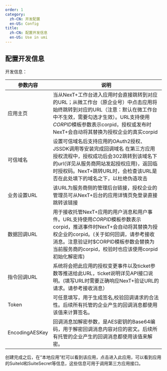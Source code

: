 ```yaml
---
order: 1
category:
  zh-CN: 开发配置
  en-US: Config
title: 
  zh-CN: 配置开发信息
  en-US: Use in umi
---
```


## 配置开发信息


开发信息：

|参数内容	|  说明|
| ------------ |------------------------------------------------------------- |
|应用主页	|当从NexT+工作台进入应用时会直接跳转到对应的URL；从微工作台（原企业号）中点击应用将始终跳转到对应的URL（注意：默认在微工作台中不生效，需要勾选才生效）。URL支持使用$CORPID$模板参数表示corpid，授权或发布时NexT+会自动将其替换为授权企业的真实corpid|
|可信域名|	设置可信域名后支持应用的OAuth2授权、JSSDK调用等安装完成回调域名	在第三方应用授权流程中，授权成功后会302跳转到该域名下的url(详见从服务商网站发起授权应用)，返回临时授权码。NexT+跳转URL时，会检查该URL是否在此处填下的域名之下，以杜绝伪造攻击|
|业务设置URL|	该URL为服务商侧的管理后台链接，授权企业的管理员可从NexT+后台的应用详情页免登录直接跳转该链接|
|数据回调URL|	用于接收托管NexT+应用的用户消息和用户事件。URL支持使用$CORPID$模板参数表示corpid，推送事件时NexT+会自动将其替换为授权企业的corpid。(关于如何回调，请参考接收消息。注意验证时$CORPID模板参数会替换为当前服务商的corpid，校验时也应该使用corpid初始化解密库)|
|指令回调URL|	系统将会把此应用的授权变更事件以及ticket参数等推送给此URL，ticket说明详见API接口说明。(填写URL时需要正确响应NexT+验证URL的请求。请参考接收消息）|
|Token|	可任意填写，用于生成签名,校验回调请求的合法性。后续所有托管的企业产生的回调消息都使用该值来计算签名。|
|EncodingAESKey|	回调消息加解密参数，是AES密钥的Base64编码，用于解密回调消息内容对应的密文。后续所有托管的企业产生的回调消息都使用该值来解密。|

创建完成之后，在“本地应用”栏可以看到该应用，点击进入此应用，可以看到应用的SuiteId和SuiteSecret等信息，这些信息可用于调用第三方应用接口。

